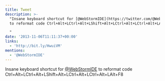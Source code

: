```yaml
---
title: Tweet
description: >-
  "Insane keyboard shortcut for [@WebStormIDE](https://twitter.com/@WebStormIDE)
  to reformat code Ctrl+Alt+LCtrl+Alt+LShift+Alt+LCtrl+Alt+LCtrl+Alt+LAlt+F8

  "
date: '2013-11-06T11:11:37+00:00'
links:
  - 'http://bit.ly/HwuiVM'
mentions:
  - '@WebStormIDE'
---
```

Insane keyboard shortcut for [@WebStormIDE](https://twitter.com/@WebStormIDE) to reformat code Ctrl+Alt+LCtrl+Alt+LShift+Alt+LCtrl+Alt+LCtrl+Alt+LAlt+F8
